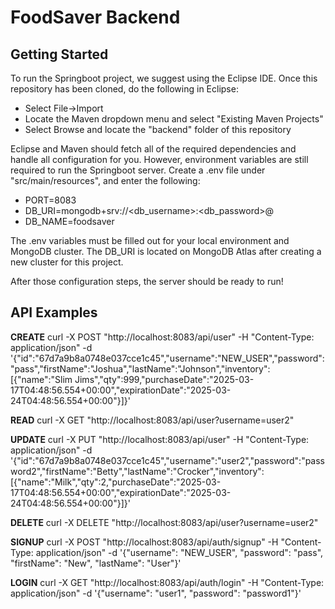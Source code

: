 # FoodSaver Backend
## Getting Started
To run the Springboot project, we suggest using the Eclipse IDE. Once this repository has been cloned, do the following in Eclipse:
- Select File->Import
- Locate the Maven dropdown menu and select "Existing Maven Projects"
- Select Browse and locate the "backend" folder of this repository

Eclipse and Maven should fetch all of the required dependencies and handle all configuration for you. However, environment variables are still required to run the Springboot server.
Create a .env file under "src/main/resources", and enter the following:
- PORT=8083
- DB_URI=mongodb+srv://<db_username>:<db_password>@<cluster>
- DB_NAME=foodsaver

The .env variables must be filled out for your local environment and MongoDB cluster. The DB_URI is located on MongoDB Atlas after creating a new cluster for this project.

After those configuration steps, the server should be ready to run!

## API Examples
**CREATE**
curl -X POST "http://localhost:8083/api/user" -H "Content-Type: application/json" -d '{"id":"67d7a9b8a0748e037cce1c45","username":"NEW_USER","password":"pass","firstName":"Joshua","lastName":"Johnson","inventory":[{"name":"Slim Jims","qty":999,"purchaseDate":"2025-03-17T04:48:56.554+00:00","expirationDate":"2025-03-24T04:48:56.554+00:00"}]}'

**READ**
curl -X GET "http://localhost:8083/api/user?username=user2"

**UPDATE**
curl -X PUT "http://localhost:8083/api/user" -H "Content-Type: application/json" -d '{"id":"67d7a9b8a0748e037cce1c45","username":"user2","password":"password2","firstName":"Betty","lastName":"Crocker","inventory":[{"name":"Milk","qty":2,"purchaseDate":"2025-03-17T04:48:56.554+00:00","expirationDate":"2025-03-24T04:48:56.554+00:00"}]}'

**DELETE**
curl -X DELETE "http://localhost:8083/api/user?username=user2"

**SIGNUP**
curl -X POST "http://localhost:8083/api/auth/signup" -H "Content-Type: application/json" -d '{"username": "NEW_USER", "password": "pass", "firstName": "New", "lastName": "User"}'

**LOGIN**
curl -X GET "http://localhost:8083/api/auth/login" -H "Content-Type: application/json" -d '{"username": "user1", "password": "password1"}'